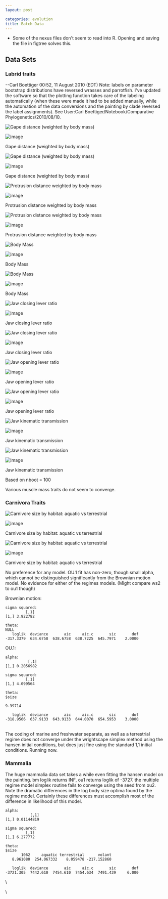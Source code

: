 ```yaml
---
layout: post

categories: evolution
title: Batch Data
---
```







 








-   Some of the nexus files don't seem to read into R. Opening and
    saving the file in figtree solves this.

Data Sets
---------

### Labrid traits

--Carl Boettiger 00:52, 11 August 2010 (EDT) Note: labels on parameter
bootstrap distributions have reversed wrasses and parrotfish. I've
updated the software so that the plotting function takes care of the
labeling automatically (when these were made it had to be added
manually, while the automation of the data conversions and the painting
by clade reversed the label assignments). See User:Carl
Boettiger/Notebook/Comparative Phylogenetics/2010/08/10.

![Gape distance (weighted by body
mass)](http://openwetware.org/images/thumb/f/f4/Gapedistance_mm_model.png/500px-Gapedistance_mm_model.png)

![image](/skins/common/images/magnify-clip.png)

Gape distance (weighted by body mass)

![Gape distance (weighted by body
mass)](http://openwetware.org/images/thumb/c/c3/Gapedistance_mm_pars.png/500px-Gapedistance_mm_pars.png)

![image](/skins/common/images/magnify-clip.png)

Gape distance (weighted by body mass)

![Protrusion distance weighted by body
mass](http://openwetware.org/images/thumb/b/b4/Protrusiondistance_mm_model.png/500px-Protrusiondistance_mm_model.png)

![image](/skins/common/images/magnify-clip.png)

Protrusion distance weighted by body mass

![Protrusion distance weighted by body
mass](http://openwetware.org/images/thumb/b/be/Protrusiondistance_mm_pars.png/500px-Protrusiondistance_mm_pars.png)

![image](/skins/common/images/magnify-clip.png)

Protrusion distance weighted by body mass

![Body
Mass](http://openwetware.org/images/thumb/1/1f/Bodymass_g_model.png/500px-Bodymass_g_model.png)

![image](/skins/common/images/magnify-clip.png)

Body Mass

![Body
Mass](http://openwetware.org/images/thumb/2/2b/Bodymass_g_pars.png/500px-Bodymass_g_pars.png)

![image](/skins/common/images/magnify-clip.png)

Body Mass

![Jaw closing lever
ratio](http://openwetware.org/images/thumb/6/60/Jawclosingleverratio_model.png/500px-Jawclosingleverratio_model.png)

![image](/skins/common/images/magnify-clip.png)

Jaw closing lever ratio

![Jaw closing lever
ratio](http://openwetware.org/images/thumb/9/91/Jawclosingleverratio_pars.png/500px-Jawclosingleverratio_pars.png)

![image](/skins/common/images/magnify-clip.png)

Jaw closing lever ratio

![Jaw opening lever
ratio](http://openwetware.org/images/thumb/3/36/Jawopeningleverratio_model.png/500px-Jawopeningleverratio_model.png)

![image](/skins/common/images/magnify-clip.png)

Jaw opening lever ratio

![Jaw opening lever
ratio](http://openwetware.org/images/thumb/2/26/Jawopeningleverratio_pars.png/500px-Jawopeningleverratio_pars.png)

![image](/skins/common/images/magnify-clip.png)

Jaw opening lever ratio

![Jaw kinematic
transmission](http://openwetware.org/images/thumb/4/4e/Jawkt_model.png/500px-Jawkt_model.png)

![image](/skins/common/images/magnify-clip.png)

Jaw kinematic transmission

![Jaw kinematic
transmission](http://openwetware.org/images/thumb/0/00/Jawkt_pars.png/500px-Jawkt_pars.png)

![image](/skins/common/images/magnify-clip.png)

Jaw kinematic transmission

Based on nboot = 100

Various muscle mass traits do not seem to converge.

### Carnivora Traits

![Carnivore size by habitat: aquatic vs
terrestrial](http://openwetware.org/images/thumb/1/1d/Carnivora_models.png/500px-Carnivora_models.png)

![image](/skins/common/images/magnify-clip.png)

Carnivore size by habitat: aquatic vs terrestrial

![Carnivore size by habitat: aquatic vs
terrestrial](http://openwetware.org/images/thumb/5/56/Carnivora_pars.png/500px-Carnivora_pars.png)

![image](/skins/common/images/magnify-clip.png)

Carnivore size by habitat: aquatic vs terrestrial

No preference for any model. OU.1 fit has non-zero, though small alpha,
which cannot be distinguished significantly from the Brownian motion
model. No evidence for either of the regimes models. (Might compare ws2
to ou1 though)

Brownian motion:

~~~~ {.de1}
sigma squared:
         [,1]
[1,] 3.922782
 
theta:
NULL
   loglik  deviance       aic     aic.c       sic       dof 
-317.3379  634.6758  638.6758  638.7225  645.7971    2.0000
~~~~

OU.1:

~~~~ {.de1}
alpha:
          [,1]
[1,] 0.2056982
 
sigma squared:
         [,1]
[1,] 4.099564
 
theta:
$size
 
9.39714 
 
   loglik  deviance       aic     aic.c       sic       dof 
-318.9566  637.9133  643.9133  644.0070  654.5953    3.0000
~~~~

\
 The coding of marine and freshwater separate, as well as a terrestrial
regime does not converge under the wrightscape simplex method using the
hansen initial conditions, but does just fine using the standard 1,1
initial conditions. Running now.

### Mammalia

The huge mammalia data set takes a while even fitting the hansen model
on the painting. bm loglik returns INF, ou1 returns loglik of -3727. the
multiple regime model simplex routine fails to converge using the seed
from ou2. Note the dramatic differences in the log body size optima
found by the regime model. Certainly these differences must accomplish
most of the difference in likelihood of this model.

~~~~ {.de1}
alpha:
           [,1]
[1,] 0.01144819
 
sigma squared:
         [,1]
[1,] 6.277772
 
theta:
$size
       1062     aquatic terrestrial      volant 
   8.961080  254.067332    8.059478 -217.152860 
 
   loglik  deviance       aic     aic.c       sic       dof 
-3721.305  7442.610  7454.610  7454.634  7491.439     6.000
~~~~

\

\


